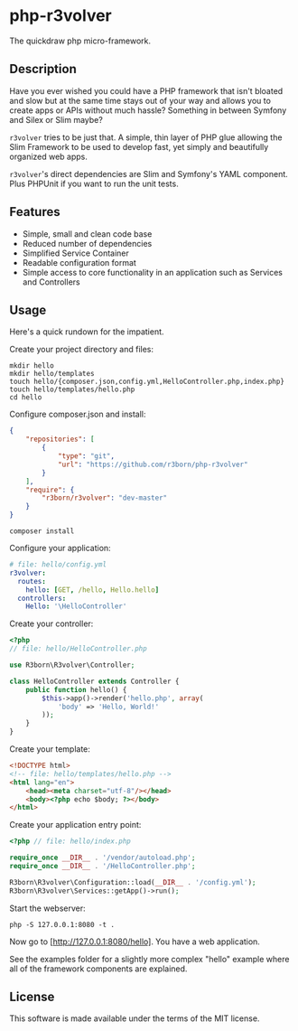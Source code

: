 php-r3volver
============

The quickdraw php micro-framework.

Description
-----------

Have you ever wished you could have a PHP framework that isn't bloated and slow
but at the same time stays out of your way and allows you to create apps or APIs
without much hassle? Something in between Symfony and Silex or Slim maybe?

`r3volver` tries to be just that. A simple, thin layer of PHP glue allowing the
Slim Framework to be used to develop fast, yet simply and beautifully organized
web apps.

`r3volver`'s direct dependencies are Slim and Symfony's YAML component. Plus
PHPUnit if you want to run the unit tests.

Features
--------

- Simple, small and clean code base
- Reduced number of dependencies
- Simplified Service Container
- Readable configuration format
- Simple access to core functionality in an application such as Services and
  Controllers

Usage
-----

Here's a quick rundown for the impatient.

Create your project directory and files:

```Shell
mkdir hello
mkdir hello/templates
touch hello/{composer.json,config.yml,HelloController.php,index.php}
touch hello/templates/hello.php
cd hello
```

Configure composer.json and install: 

```JSON
{
    "repositories": [
        {
            "type": "git",
            "url": "https://github.com/r3born/php-r3volver"
        }
    ],
    "require": {
        "r3born/r3volver": "dev-master"
    }
}
```

```Shell
composer install
```

Configure your application:

```YAML
# file: hello/config.yml
r3volver:
  routes:
    hello: [GET, /hello, Hello.hello]
  controllers:
    Hello: '\HelloController'
```

Create your controller:

```PHP
<?php
// file: hello/HelloController.php

use R3born\R3volver\Controller;

class HelloController extends Controller {
    public function hello() {
        $this->app()->render('hello.php', array(
            'body' => 'Hello, World!'
        ));
    }
}
```

Create your template:

```HTML
<!DOCTYPE html>
<!-- file: hello/templates/hello.php -->
<html lang="en">
    <head><meta charset="utf-8"/></head>
    <body><?php echo $body; ?></body>
</html>
```

Create your application entry point:

```PHP
<?php // file: hello/index.php

require_once __DIR__ . '/vendor/autoload.php';
require_once __DIR__ . '/HelloController.php';

R3born\R3volver\Configuration::load(__DIR__ . '/config.yml');
R3born\R3volver\Services::getApp()->run();
```

Start the webserver:

```Shell
php -S 127.0.0.1:8080 -t .
```

Now go to [http://127.0.0.1:8080/hello]. You have a web application.

See the examples folder for a slightly more complex "hello" example where all
of the framework components are explained.

License
-------

This software is made available under the terms of the MIT license.
